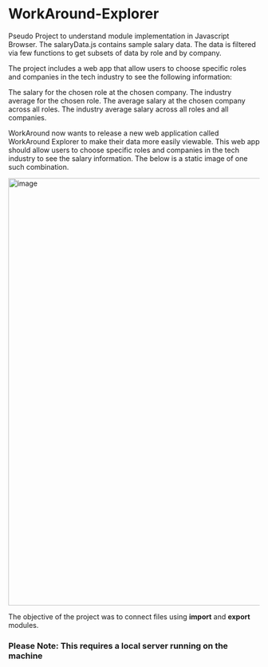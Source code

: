 # WorkAround-Explorer

Pseudo Project to understand module implementation in Javascript Browser. The salaryData.js contains sample salary data. The data is filtered via few functions to get subsets of data by role and by company.

The project includes a web app that allow users to choose specific roles and companies in the tech industry to see the following information:

The salary for the chosen role at the chosen company.
The industry average for the chosen role.
The average salary at the chosen company across all roles.
The industry average salary across all roles and all companies.

WorkAround now wants to release a new web application called WorkAround Explorer to make their data more easily viewable. This web app should allow users to choose specific roles and companies in the tech industry to see the salary information. The below is a static image of one such combination. 

<img width="858" alt="image" src="https://user-images.githubusercontent.com/22836317/166163714-6c8965e0-0f84-4fa5-be9e-43fd7394e9c3.png">

The objective of the project was to connect files using **import** and **export** modules.


### Please Note: This requires a local server running on the machine
